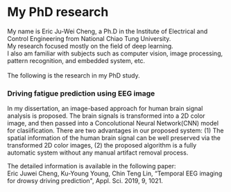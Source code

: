 # My PhD research
My name is Eric Ju-Wei Cheng, a Ph.D in the Institute of Electrical and Control Engineering from National Chiao Tung University.<br> 
My research focused mostly on the field of deep learning.<br>
I also am familiar with subjects such as computer vision, image processing, pattern recognition, and embedded system, etc.<br>
<br>
The following is the research in my PhD study.
<br>
### Driving fatigue prediction using EEG image

In my dissertation, an image-based approach for human brain signal analysis is proposed.
The brain signals is transformed into a 2D color image, and then passed into a Concolutional Neural Network(CNN) model for clasiification.
There are two advantages in our proposed system: (1) The spatial information of the human brain signal can be well preserved via the transformed 2D color images, (2) the proposed algorithm is a fully automatic system without any manual artifact removal process.


The detailed information is available in the following paper:<br>
Eric Juwei Cheng, Ku-Young Young, Chin Teng Lin, “Temporal EEG imaging for drowsy driving prediction", Appl. Sci. 2019, 9, 1021.

